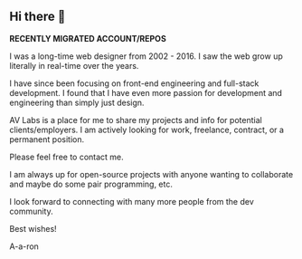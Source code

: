 ## Hi there 👋

**RECENTLY MIGRATED ACCOUNT/REPOS**

I was a long-time web designer from 2002 - 2016. I saw the web grow up literally in real-time over the years.

I have since been focusing on front-end engineering and full-stack development. I found that I have even more passion for development and engineering than simply just design.

AV Labs is a place for me to share my projects and info for potential clients/employers. I am actively looking for work, freelance, contract, or a permanent position.

Please feel free to contact me.

I am always up for open-source projects with anyone wanting to collaborate and maybe do some pair programming, etc.

I look forward to connecting with many more people from the dev community.

Best wishes!

A-a-ron
